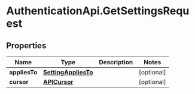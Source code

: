 # AuthenticationApi.GetSettingsRequest

## Properties

Name | Type | Description | Notes
------------ | ------------- | ------------- | -------------
**appliesTo** | [**SettingAppliesTo**](SettingAppliesTo.md) |  | [optional] 
**cursor** | [**APICursor**](APICursor.md) |  | [optional] 


